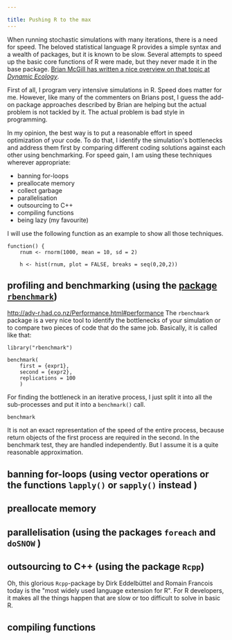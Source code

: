 ```yaml
---

title: Pushing R to the max
---
```


When running stochastic simulations with many iterations, there is a need for speed. The beloved statistical language R provides a simple syntax and a wealth of packages, but it is known to be slow. Several attempts to speed up the basic core functions of R were made, but they never made it in the base package. [Brian McGill has written a nice overview on that topic at *Dynamic Ecology*](https://dynamicecology.wordpress.com/2014/01/14/r-isnt-just-r-anymore/). 

First of all, I program very intensive simulations in R. Speed does matter for me. However, like many of the commenters on Brians post, I guess the add-on package approaches described by Brian are helping but the actual problem is not tackled by it. The actual problem is bad style in programming.  

In my opinion, the best way is to put a reasonable effort in speed optimization of your code. To do that, I identify the simulation's bottlenecks and address them first by comparing different coding solutions against each other using benchmarking.
For speed gain, I am using these techniques wherever appropriate: 
 - banning for-loops
 - preallocate memory
 - collect garbage
 - parallelisation
 - outsourcing to C++
 - compiling functions
 - being lazy (my favourite)

I will use the following function as an example to show all those techniques.

	function() {
		rnum <- rnorm(1000, mean = 10, sd = 2) 

		h <- hist(rnum, plot = FALSE, breaks = seq(0,20,2))
			


## profiling and benchmarking (using the [package `rbenchmark`](http://cran.r-project.org/web/packages/rbenchmark/index.html))
http://adv-r.had.co.nz/Performance.html#performance
The `rbenchmark` package is a very nice tool to identify the bottlenecks of your simulation or to compare two pieces of code that do the same job. Basically, it is called like that:

	library("rbenchmark")
	
	benchmark( 
		first = {expr1}, 
		second = {expr2},
		replications = 100
		)

For finding the bottleneck in an iterative process, I just split it into all the sub-processes and put it into a `benchmark()` call.  
	
	benchmark

It is not an exact representation of the speed of the entire process, because return objects of the first process are required in the second. In the benchmark test, they are handled independently. But I assume it is a quite reasonable approximation. 


## banning for-loops (using vector operations or the functions `lapply()` or `sapply()` instead )

## preallocate memory

## parallelisation (using the packages `foreach` and `doSNOW` )


## outsourcing to C++ (using the package `Rcpp`)

Oh, this glorious `Rcpp`-package by Dirk Eddelbüttel and Romain Francois today is the "most widely used language extension for R". For R developers, it makes all the things happen that are slow or too difficult to solve in basic R.

## compiling functions

